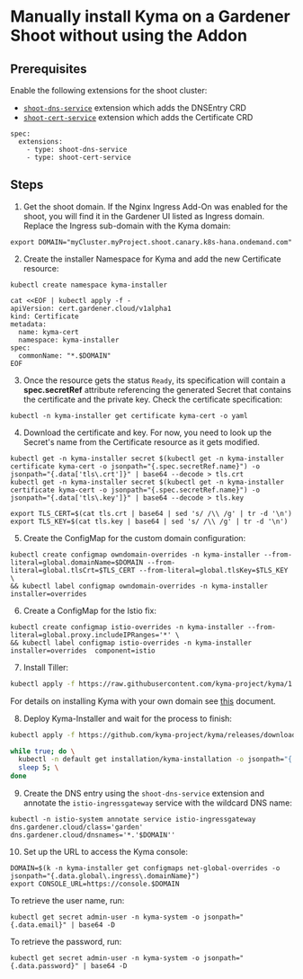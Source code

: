 # Manually install Kyma on a Gardener Shoot without using the Addon

## Prerequisites

Enable the following extensions for the shoot cluster:
* [`shoot-dns-service`](https://gardener.cloud/050-tutorials/content/howto/gardener_dns_management/#configuration) extension which adds the DNSEntry CRD 
* [`shoot-cert-service`](https://gardener.cloud/050-tutorials/content/howto/gardener_certificate_management/#extension-installation) extension which adds the Certificate CRD
  
```
spec:
  extensions:
    - type: shoot-dns-service
    - type: shoot-cert-service
```

## Steps
1. Get the shoot domain. If the Nginx Ingress Add-On was enabled for the shoot, you will find it in the Gardener UI listed as Ingress domain. Replace the Ingress sub-domain with the Kyma domain: 

```
export DOMAIN="myCluster.myProject.shoot.canary.k8s-hana.ondemand.com"
```

2.  Create the installer Namespace for Kyma and add the new Certificate resource:

```
kubectl create namespace kyma-installer
```
```
cat <<EOF | kubectl apply -f -
apiVersion: cert.gardener.cloud/v1alpha1
kind: Certificate
metadata:
  name: kyma-cert
  namespace: kyma-installer
spec:
  commonName: "*.$DOMAIN"
EOF
```
3. Once the resource gets the status `Ready`, its specification will contain a **spec.secretRef** attribute referencing the generated Secret that contains the certificate and the private key. Check the certificate specification: 

```
kubectl -n kyma-installer get certificate kyma-cert -o yaml
```

4. Download the certificate and key. For now, you need to look up the Secret's name from the Certificate resource as it gets modified.
```
kubectl get -n kyma-installer secret $(kubectl get -n kyma-installer certificate kyma-cert -o jsonpath="{.spec.secretRef.name}") -o jsonpath="{.data['tls\.crt']}" | base64 --decode > tls.crt
kubectl get -n kyma-installer secret $(kubectl get -n kyma-installer certificate kyma-cert -o jsonpath="{.spec.secretRef.name}") -o jsonpath="{.data['tls\.key']}" | base64 --decode > tls.key

export TLS_CERT=$(cat tls.crt | base64 | sed 's/ /\\ /g' | tr -d '\n')
export TLS_KEY=$(cat tls.key | base64 | sed 's/ /\\ /g' | tr -d '\n')
```


5. Create the ConfigMap for the custom domain configuration:
```
kubectl create configmap owndomain-overrides -n kyma-installer --from-literal=global.domainName=$DOMAIN --from-literal=global.tlsCrt=$TLS_CERT --from-literal=global.tlsKey=$TLS_KEY \
&& kubectl label configmap owndomain-overrides -n kyma-installer installer=overrides
```

6. Create a ConfigMap for the Istio fix:
```
kubectl create configmap istio-overrides -n kyma-installer --from-literal=global.proxy.includeIPRanges='*' \
&& kubectl label configmap istio-overrides -n kyma-installer installer=overrides  component=istio
```
   
7. Install Tiller:

```bash
kubectl apply -f https://raw.githubusercontent.com/kyma-project/kyma/1.8.0/installation/resources/tiller.yaml
```
For details on installing Kyma with your own domain see [this](https://kyma-project.io/docs/#installation-install-kyma-with-your-own-domain-install-kyma) document.

8. Deploy Kyma-Installer and wait for the process to finish:

```bash
kubectl apply -f https://github.com/kyma-project/kyma/releases/download/1.8.0/kyma-installer-cluster.yaml

while true; do \
  kubectl -n default get installation/kyma-installation -o jsonpath="{'Status: '}{.status.state}{', description: '}{.status.description}"; echo; \
  sleep 5; \
done
```

9. Create the DNS entry using the `shoot-dns-service` extension and annotate the `istio-ingressgateway` service with the wildcard DNS name: 

```
kubectl -n istio-system annotate service istio-ingressgateway dns.gardener.cloud/class='garden' dns.gardener.cloud/dnsnames='*.'$DOMAIN''
```

10. Set up the URL to access the Kyma console:
```
DOMAIN=$(k -n kyma-installer get configmaps net-global-overrides -o jsonpath="{.data.global\.ingress\.domainName}")
export CONSOLE_URL=https://console.$DOMAIN
```
To retrieve the user name, run:
```
kubectl get secret admin-user -n kyma-system -o jsonpath="{.data.email}" | base64 -D
```
To retrieve the password, run:
```
kubectl get secret admin-user -n kyma-system -o jsonpath="{.data.password}" | base64 -D
```
